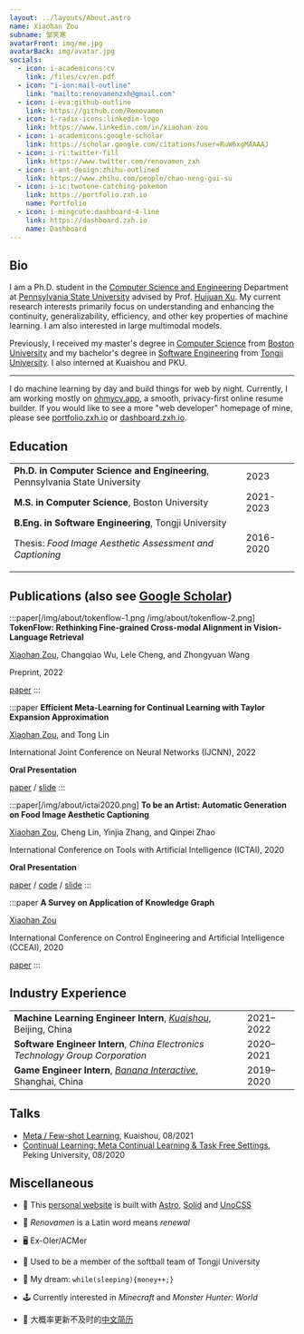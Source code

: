 ```yaml
---
layout: ../layouts/About.astro
name: Xiaohan Zou
subname: 邹笑寒
avatarFront: img/me.jpg
avatarBack: img/avatar.jpg
socials:
  - icon: i-academicons:cv
    link: /files/cv/en.pdf
  - icon: "i-ion:mail-outline"
    link: "mailto:renovamenzxh@gmail.com"
  - icon: i-eva:github-outline
    link: https://github.com/Renovamen
  - icon: i-radix-icons:linkedin-logo
    link: https://www.linkedin.com/in/xiaohan-zou
  - icon: i-academicons:google-scholar
    link: https://scholar.google.com/citations?user=RuW6xgMAAAAJ
  - icon: i-ri:twitter-fill
    link: https://www.twitter.com/renovamen_zxh
  - icon: i-ant-design:zhihu-outlined
    link: https://www.zhihu.com/people/chao-neng-gui-su
  - icon: i-ic:twotone-catching-pokemon
    link: https://portfolio.zxh.io
    name: Portfolio
  - icon: i-mingcute:dashboard-4-line
    link: https://dashboard.zxh.io
    name: Dashboard
---
```



## Bio

I am a Ph.D. student in the [Computer Science and Engineering](https://www.eecs.psu.edu/) Department at [Pennsylvania State University](https://www.psu.edu/) advised by Prof. [Huijuan Xu](https://visionlanguagelab.github.io/). My current research interests primarily focus on understanding and enhancing the continuity, generalizability, efficiency, and other key properties of machine learning. I am also interested in large multimodal models.

Previously, I received my master's degree in [Computer Science](https://www.bu.edu/cs/) from [Boston University](https://www.bu.edu/) and my bachelor's degree in [Software Engineering](http://sse.tongji.edu.cn/) from [Tongji University](https://www.tongji.edu.cn/). I also interned at Kuaishou and PKU.

---

I do machine learning by day and build things for web by night. Currently, I am working mostly on [ohmycv.app](https://ohmycv.app), a smooth, privacy-first online resume builder. If you would like to see a more "web developer" homepage of mine, please see [portfolio.zxh.io](https://portfolio.zxh.io/) or [dashboard.zxh.io](https://dashboard.zxh.io/).


## Education

|                                                                                                                       |           |
| --------------------------------------------------------------------------------------------------------------------- | --------- |
| **Ph.D. in Computer Science and Engineering**, Pennsylvania State University                                          | 2023      |
| **M.S. in Computer Science**, Boston University                                                                       | 2021-2023 |
| **B.Eng. in Software Engineering**, Tongji University <p>Thesis: _Food Image Aesthetic Assessment and Captioning_</p> | 2016-2020 |


## Publications <span text-base>(also see <a href="https://scholar.google.com/citations?user=RuW6xgMAAAAJ" target="_blank" rel="noopener noreferrer">Google Scholar</a>)</span>

:::paper[/img/about/tokenflow-1.png /img/about/tokenflow-2.png]
**TokenFlow: Rethinking Fine-grained Cross-modal Alignment in Vision-Language Retrieval**

<u>Xiaohan Zou</u>, Changqiao Wu, Lele Cheng, and Zhongyuan Wang

Preprint, 2022

[paper](http://arxiv.org/abs/2209.13822)
:::

:::paper
**Efficient Meta-Learning for Continual Learning with Taylor Expansion Approximation**

<u>Xiaohan Zou</u>, and Tong Lin

International Joint Conference on Neural Networks (IJCNN), 2022

**Oral Presentation**

[paper](https://arxiv.org/abs/2210.00713) / [slide](/files/papers/ijcnn2022/slide.pdf)
:::

:::paper[/img/about/ictai2020.png]
**To be an Artist: Automatic Generation on Food Image Aesthetic Captioning**

<u>Xiaohan Zou</u>, Cheng Lin, Yinjia Zhang, and Qinpei Zhao

International Conference on Tools with Artificial Intelligence (ICTAI), 2020

**Oral Presentation**

[paper](https://ieeexplore.ieee.org/document/9288208) / [code](https://github.com/Renovamen/Food-IAC) / [slide](/files/papers/ictai2020/slide.pdf)
:::

:::paper
**A Survey on Application of Knowledge Graph**

<u>Xiaohan Zou</u>

International Conference on Control Engineering and Artificial Intelligence (CCEAI), 2020

[paper](https://iopscience.iop.org/article/10.1088/1742-6596/1487/1/012016/pdf)
:::


## Industry Experience

|                                                                                                     |           |
| --------------------------------------------------------------------------------------------------- | --------- |
| **Machine Learning Engineer Intern**, _[Kuaishou](https://www.kuaishou.com/en)_, Beijing, China     | 2021–2022 |
| **Software Engineer Intern**, _China Electronics Technology Group Corporation_                      | 2020–2021 |
| **Game Engineer Intern**, _[Banana Interactive](https://banana.games/)_, Shanghai, China            | 2019–2020 |


## Talks

- [Meta / Few-shot Learning](/files/talks/2021-08-meta-learning.pdf), Kuaishou, 08/2021
- [Continual Learning: Meta Continual Learning & Task Free Settings](/files/talks/2020-08-continual-learning.pdf), Peking University, 08/2020


## Miscellaneous

- 🚀 This [personal website](https://github.com/Renovamen/renovamen.github.io) is built with [Astro](https://astro.build/), [Solid](https://www.solidjs.com/) and [UnoCSS](https://github.com/antfu/unocss)

- 🧐 _Renovamen_ is a Latin word means _renewal_

- 🖥 Ex-OIer/ACMer

- 🥎 Used to be a member of the softball team of Tongji University

- 🌭 My dream: `while(sleeping){money++;}`

- 🕹️ Currently interested in *Minecraft* and *Monster Hunter: World*

- 📜 大概率更新不及时的[中文简历](/files/cv/cn.pdf)
